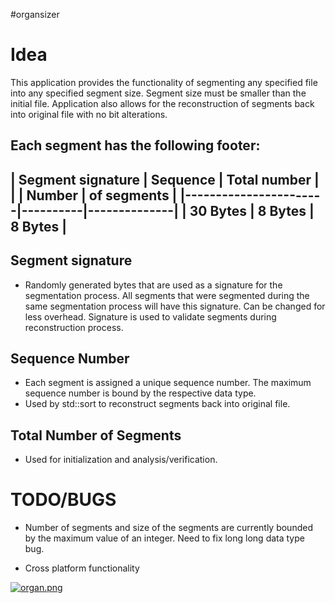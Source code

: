 #organsizer

Idea
=================================================================================
This application provides the functionality of segmenting any specified file into any specified segment size. Segment size must be smaller than the initial file. Application also allows for the reconstruction of segments back into original file with no bit alterations.  

Each segment has the following footer:
 ------------------------------------------------- 
|   Segment signature   | Sequence | Total number |
|                       |  Number  | of segments  |
|-----------------------|----------|--------------|
|      30 Bytes         | 8 Bytes  |    8 Bytes   |
 -------------------------------------------------- 
 
 Segment signature
 -----------------
 - Randomly generated bytes that are used as a signature for the segmentation process. All segments that were segmented during the same segmentation process will have this signature. Can be changed for less overhead. Signature is used to validate segments during reconstruction process.
 
 Sequence Number
 -----------------
 - Each segment is assigned a unique sequence number. The maximum sequence number is bound by the respective data type.
 - Used by std::sort to reconstruct segments back into original file.
 
 Total Number of Segments
 -----------------
 - Used for initialization and analysis/verification.
 
TODO/BUGS
=================================================================================
- Number of segments and size of the segments are currently bounded by the maximum value of an integer. Need to fix long long data type bug.  

- Cross platform functionality


[![organ.png](https://i.postimg.cc/52spB2cP/organ.png)](https://postimg.cc/bZ2Q88wb)
